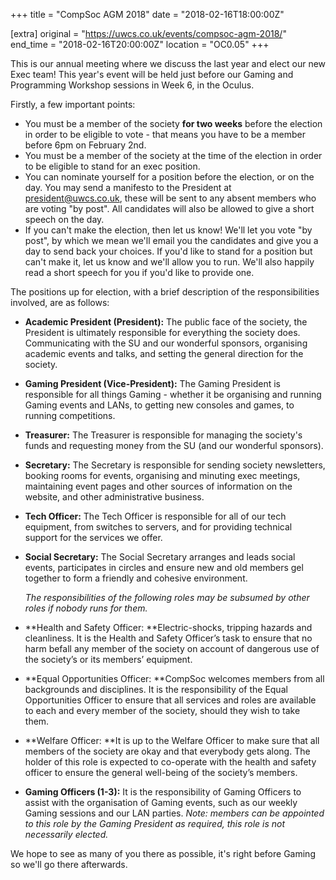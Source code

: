 +++
title = "CompSoc AGM 2018"
date = "2018-02-16T18:00:00Z"

[extra]
original = "https://uwcs.co.uk/events/compsoc-agm-2018/"    
end_time = "2018-02-16T20:00:00Z"
location = "OC0.05"
+++

This is our annual meeting where we discuss the last year and elect our new Exec team\! This year's event will be held just before our Gaming and Programming Workshop sessions in Week 6, in the Oculus.

Firstly, a few important points:

  - You must be a member of the society **for two weeks** before the election in order to be eligible to vote - that means you have to be a member before 6pm on February 2nd.
  - You must be a member of the society at the time of the election in order to be eligible to stand for an exec position.
  - You can nominate yourself for a position before the election, or on the day. You may send a manifesto to the President at <president@uwcs.co.uk>, these will be sent to any absent members who are voting "by post". All candidates will also be allowed to give a short speech on the day.
  - If you can't make the election, then let us know\! We'll let you vote "by post", by which we mean we'll email you the candidates and give you a day to send back your choices. If you'd like to stand for a position but can't make it, let us know and we'll allow you to run. We'll also happily read a short speech for you if you'd like to provide one.

The positions up for election, with a brief description of the responsibilities involved, are as follows:

  - **Academic President (President):** The public face of the society, the President is ultimately responsible for everything the society does. Communicating with the SU and our wonderful sponsors, organising academic events and talks, and setting the general direction for the society.
  - **Gaming President (Vice-President):** The Gaming President is responsible for all things Gaming - whether it be organising and running Gaming events and LANs, to getting new consoles and games, to running competitions.
  - **Treasurer:** The Treasurer is responsible for managing the society's funds and requesting money from the SU (and our wonderful sponsors).
  - **Secretary:** The Secretary is responsible for sending society newsletters, booking rooms for events, organising and minuting exec meetings, maintaining event pages and other sources of information on the website, and other administrative business.
  - **Tech Officer:** The Tech Officer is responsible for all of our tech equipment, from switches to servers, and for providing technical support for the services we offer.
  - **Social Secretary:** The Social Secretary arranges and leads social events, participates in circles and ensure new and old members gel together to form a friendly and cohesive environment.  
      
    *The responsibilities of the following roles may be subsumed by other roles if nobody runs for them.*
  - **Health and Safety Officer: **Electric-shocks, tripping hazards and cleanliness. It is the Health and Safety Officer’s task to ensure that no harm befall any member of the society on account of dangerous use of the society’s or its members’ equipment.
  - **Equal Opportunities Officer: **CompSoc welcomes members from all backgrounds and disciplines. It is the responsibility of the Equal Opportunities Officer to ensure that all services and roles are available to each and every member of the society, should they wish to take them.
  - **Welfare Officer: **It is up to the Welfare Officer to make sure that all members of the society are okay and that everybody gets along. The holder of this role is expected to co-operate with the health and safety officer to ensure the general well-being of the society’s members.  
  - **Gaming Officers (1-3):** It is the responsibility of Gaming Officers to assist with the organisation of Gaming events, such as our weekly Gaming sessions and our LAN parties. *Note:  members can be appointed to this role by the Gaming President as required, this role is not necessarily elected.*

We hope to see as many of you there as possible, it's right before Gaming so we'll go there afterwards.


